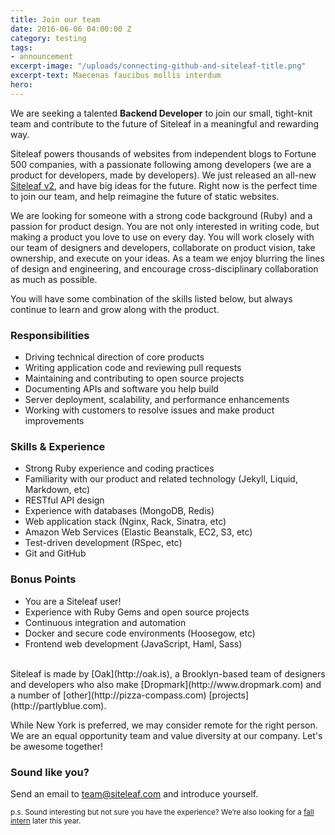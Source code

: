 ```yaml
---
title: Join our team
date: 2016-06-06 04:00:00 Z
category: testing
tags:
- announcement
excerpt-image: "/uploads/connecting-github-and-siteleaf-title.png"
excerpt-text: Maecenas faucibus mollis interdum
hero: 
---
```


We are seeking a talented **Backend Developer** to join our small, tight-knit team and contribute to the future of Siteleaf in a meaningful and rewarding way.

Siteleaf powers thousands of websites from independent blogs to Fortune 500 companies, with a passionate following among developers (we are a product for developers, made by developers). We just released an all-new [Siteleaf v2](http://www.siteleaf.com), and have big ideas for the future. Right now is the perfect time to join our team, and help reimagine the future of static websites.



We are looking for someone with a strong code background (Ruby) and a passion for product design. You are not only interested in writing code, but making a product you love to use on every day. You will work closely with our team of designers and developers, collaborate on product vision, take ownership, and execute on your ideas. As a team we enjoy blurring the lines of design and engineering, and encourage cross-disciplinary collaboration as much as possible.

You will have some combination of the skills listed below, but always continue to learn and grow along with the product.

### Responsibilities

- Driving technical direction of core products
- Writing application code and reviewing pull requests
- Maintaining and contributing to open source projects
- Documenting APIs and software you help build
- Server deployment, scalability, and performance enhancements
- Working with customers to resolve issues and make product improvements

### Skills & Experience

- Strong Ruby experience and coding practices
- Familiarity with our product and related technology (Jekyll, Liquid, Markdown, etc)
- RESTful API design
- Experience with databases (MongoDB, Redis)
- Web application stack (Nginx, Rack, Sinatra, etc)
- Amazon Web Services (Elastic Beanstalk, EC2, S3, etc)
- Test-driven development (RSpec, etc)
- Git and GitHub

### Bonus Points

- You are a Siteleaf user!
- Experience with Ruby Gems and open source projects
- Continuous integration and automation
- Docker and secure code environments (Hoosegow, etc)
- Frontend web development (JavaScript, Haml, Sass)

<br/>
Siteleaf is made by [Oak](http://oak.is), a Brooklyn-based team of designers and developers who also make [Dropmark](http://www.dropmark.com) and a number of [other](http://pizza-compass.com) [projects](http://partlyblue.com). 

While New York is preferred, we may consider remote for the right person. We are an equal opportunity team and value diversity at our company. Let's be awesome together!

### Sound like you? 

Send an email to [team@siteleaf.com](mailto:team@siteleaf.com?subject=Backend%20Developer) and introduce yourself. 

<small>p.s. Sound interesting but not sure you have the experience? We’re also looking for a [fall intern](http://oak.is/intern) later this year.</small>